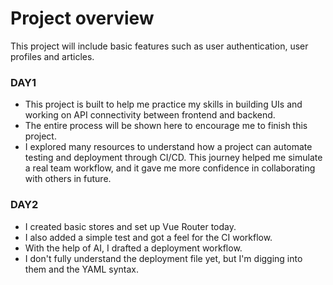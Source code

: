 # Project overview
This project will include basic features such as user authentication, user profiles and articles.


### DAY1
* This project is built to help me practice my skills in building UIs and working on API connectivity between frontend and backend.
* The entire process will be shown here to encourage me to finish this project.
* I explored many resources to understand how a project can automate testing and deployment through CI/CD. This journey helped me simulate a real team workflow, and it gave me more confidence in collaborating with others in future.

### DAY2
* I created basic stores and set up Vue Router today. 
* I also added a simple test and got a feel for the CI workflow. 
* With the help of AI, I drafted a deployment workflow. 
* I don't fully understand the deployment file yet, but I'm digging into them and the YAML syntax.